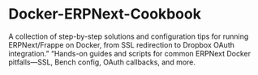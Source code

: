 # Docker-ERPNext-Cookbook
A collection of step-by-step solutions and configuration tips for running ERPNext/Frappe on Docker, from SSL redirection to Dropbox OAuth integration.”  “Hands-on guides and scripts for common ERPNext Docker pitfalls—SSL, Bench config, OAuth callbacks, and more.
